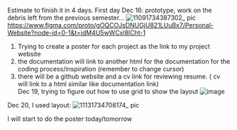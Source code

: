 Estimate to finish it in 4 days.
First day Dec 16: prototype, work on the debris left from the previous semester... 
![11091734387302_ pic](https://github.com/user-attachments/assets/e10fbda9-9cb5-4320-8572-1762f0e6a6b6)
https://www.figma.com/proto/gOQCOJsDNUGjU821LUuBx7/Personal-Website?node-id=0-1&t=idM4U5wWCxl8lCht-1
1. Trying to create a poster for each project as the link to my project website
2. the documentation will link to another html for the documentation for the coding process/inspiration (remember to change cursor)
3. there will be a github website and a cv link for reviewing resume. ( cv will link to a html similar like documentation link)
   <br>
Dec 19, trying to figure out how to use grid to show the layout
![image](https://github.com/user-attachments/assets/11d48695-b3d0-4af4-8bb5-124b76bb06b6)

Dec 20, I used layout:
![11131734708174_ pic](https://github.com/user-attachments/assets/8df9343f-d629-4f9c-b2b9-7655f429b29a)

I will start to do the poster today/tomorrow
